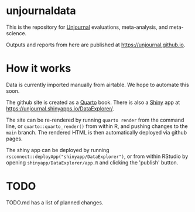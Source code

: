 # unjournaldata

This is the repository for 
[Unjournal](https://www.unjournal.org) evaluations, meta-analysis, and meta-science. 

Outputs and reports from here are published at <https://unjournal.github.io>.


# How it works

Data is currently imported manually from airtable. We hope to automate this soon.

The github site is created as a [Quarto](https://quarto.org) book. There is also
a [Shiny](https://shiny.posit.co) app at
<https://unjournal.shinyapps.io/DataExplorer/>. 

The site can be re-rendered by running `quarto render` from the command line,
or `quarto::quarto_render()` from within R, and pushing changes to the `main` branch.
The rendered HTML is then automatically deployed via github pages.

The shiny app can be deployed by running 
`rsconnect::deployApp("shinyapp/DataExplorer")`, or from within RStudio by
opening `shinyapp/DataExplorer/app.R` and clicking the 'publish' button.


# TODO

TODO.md has a list of planned changes. 